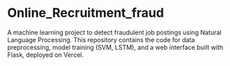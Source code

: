 # Online_Recruitment_fraud
A machine learning project to detect fraudulent job postings using Natural Language Processing. This repository contains the code for data preprocessing, model training (SVM, LSTM), and a web interface built with Flask, deployed on Vercel.
